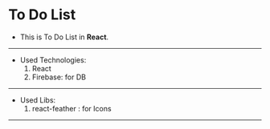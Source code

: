# To Do List

- This is To Do List in **React**.

---

- Used Technologies:
  1. React
  2. Firebase: for DB

---

- Used Libs:
  1. react-feather : for Icons

---
